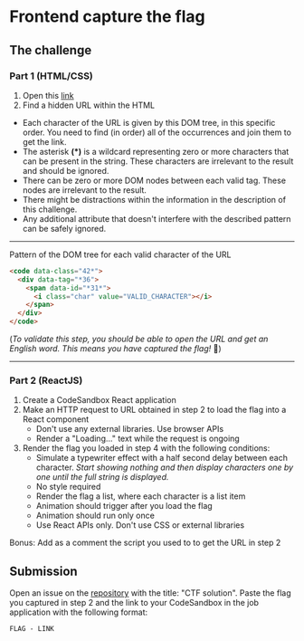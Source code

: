 # Frontend capture the flag

## The challenge

### Part 1 (HTML/CSS)

1. Open this [link]({{SERVER_URL}}/challenge)
2. Find a hidden URL within the HTML

- Each character of the URL is given by this DOM tree, in this specific order. You need to find (in order) all of the occurrences and join them to get the link.
- The asterisk **(\*)** is a wildcard representing zero or more characters that can be present in the string. These characters are irrelevant to the result and should be ignored.
- There can be zero or more DOM nodes between each valid tag. These nodes are irrelevant to the result.
- There might be distractions within the information in the description of this challenge.
- Any additional attribute that doesn't interfere with the described pattern can be safely ignored.

---

Pattern of the DOM tree for each valid character of the URL

```html
<code data-class="42*">
  <div data-tag="*36">
    <span data-id="*31*">
      <i class="char" value="VALID_CHARACTER"></i>
    </span>
  </div>
</code>
```

(_To validate this step, you should be able to open the URL and get an English word. This means you have captured the flag!_ 🥳)

---

### Part 2 (ReactJS)

1. Create a CodeSandbox React application
2. Make an HTTP request to URL obtained in step 2 to load the flag into a React component
   - Don't use any external libraries. Use browser APIs
   - Render a "Loading..." text while the request is ongoing
3. Render the flag you loaded in step 4 with the following conditions:
   - Simulate a typewriter effect with a half second delay between each character. _Start showing nothing and then display characters one by one until the full string is displayed._
   - No style required
   - Render the flag a list, where each character is a list item
   - Animation should trigger after you load the flag
   - Animation should run only once
   - Use React APIs only. Don't use CSS or external libraries

Bonus: Add as a comment the script you used to to get the URL in step 2

## Submission

Open an issue on the [repository](https://github.com/WellsSA/reactjs-capture-the-flag) with the title: "CTF solution".
Paste the flag you captured in step 2 and the link to your CodeSandbox in the job application with the following format:

`FLAG - LINK`
